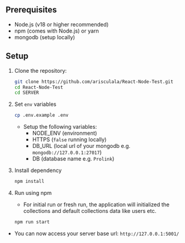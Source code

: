 ## Prerequisites

-   Node.js (v18 or higher recommended)
-   npm (comes with Node.js) or yarn
-   mongodb (setup locally)

## Setup

1. Clone the repository:

    ```bash
    git clone https://github.com/arisculala/React-Node-Test.git
    cd React-Node-Test
    cd SERVER
    ```

2. Set `env` variables

    ```bash
    cp .env.example .env
    ```

    - Setup the following variables:
        - NODE_ENV (environment)
        - HTTPS (`false` running locally)
        - DB_URL (local url of your mongodb e.g. `mongodb://127.0.0.1:27017`)
        - DB (database name e.g. `Prolink`)

3. Install dependency

    ```bash
    npm install
    ```

4. Run using npm
    - For initial run or fresh run, the application will initialized the collections and default collections data like users etc.
    ```bash
    npm run start
    ```

-   You can now access your server base url: `http://127.0.0.1:5001/`
